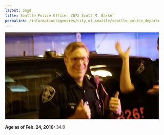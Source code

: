 ```yaml
---
layout: page
title: Seattle Police Officer 7672 Scott M. Barker
permalink: /information/agencies/city_of_seattle/seattle_police_department/copbook/7672/
---
```


<img src="/forestryio/images/20160717_222452.jpg" alt="Officer Barker smiling about a good outcome" />

**Age as of Feb. 24, 2016:** 34.0
